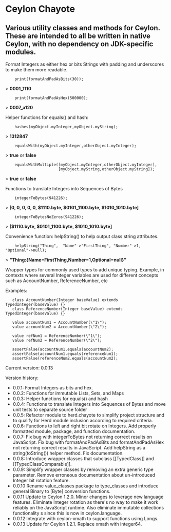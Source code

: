Ceylon Chayote
====================

Various utility classes and methods for Ceylon.  These are intended to all be written in native Ceylon,
with no dependency on JDK-specific modules.
---------------------

 Format Integers as either hex or bits Strings with padding and underscores to make them more readable.

        print(formatAndPadAsBits(30));

 &gt; <b>0001_1110</b>

        print(formatAndPadAsHex(500000); 

 &gt; <b>0007_a120</b>

 Helper functions for equals() and hash:

        hashes(myObject.myInteger,myObject.myString);

 &gt; <b>1312847</b>

        equalsWith(myObject.myInteger,otherObject.myInteger);

 &gt; <b>true</b> or <b>false</b>

        equalsWithMultiple([myObject.myInteger,otherObject.myInteger], 
                           [myObject.myString,otherObject.myString]);

 &gt; <b>true</b> or <b>false</b>
                       
Functions to translate Integers into Sequences of Bytes

        integerToBytes(941226);

 &gt; <b>[0, 0, 0, 0, 0, $1110.byte, $0101_1100.byte, $1010_1010.byte]</b>

        integerToBytesNoZeros(941226);
 &gt; <b>[$1110.byte, $0101_1100.byte, $1010_1010.byte]</b>
 
 Convenience function: helpString() to help output class string attributes.

        helpString("Thing",  "Name"->"FirstThing", "Number"->1, "Optional"->null);
 &gt; <b>"Thing:{Name=FirstThing,Number=1,Optional=null}"</b>
 
 Wrapper types for commonly used types to add unique typing.  Example, in contexts where several 
 Integer variables are used for different concepts such as AccountNumber, ReferenceNumber, etc
 
 Examples:

       class AccountNumber(Integer baseValue) extends TypedInteger(baseValue) {}
       class ReferenceNumber(Integer baseValue) extends TypedInteger(baseValue) {}
 
       value accountNum1 = AccountNumber(\"1\");
       value accountNum2 = AccountNumber(\"2\");
 
       value refNum1 = ReferenceNumber(\"1\");
       value refNum2 = ReferenceNumber(\"2\");
       
       assertFalse(accountNum1.equals(accountNum2);
       assertFalse(accountNum1.equals(referenceNum1);
       assertFalse(referenceNum2.equals(accountNum2);
        
Current version: 0.0.13

Version history:
- 0.0.1:  Format Integers as bits and hex.
- 0.0.2:  Functions for immutable Lists, Sets, and Maps
- 0.0.3:  Helper functions for equals() and hash
- 0.0.4:  Functions to translate Integers into Sequences of Bytes and move unit tests to separate source folder
- 0.0.5:  Refactor module to herd.chayote to simplify project structure and to qualify for Herd module inclusion
          according to required criteria.
- 0.0.6:  Functions to left and right bit rotate on Integers.  Add properly formatted module, package, and function 
          documentation.
- 0.0.7:  Fix bug with integerToBytes not returning correct results on JavaScript. Fix bug with formatAndPadAsBits and 
          formatAndPadAsHex not returning correct results in JavaScript.  Add helpString as a string(toString()) helper 
          method. Fix documentation.
- 0.0.8:  Introduce wrapper classes that subclass [[TypedClass]] and [[TypedClassComparable]].
- 0.0.9:  Simplify wrapper classes by removing an extra generic type parameter.  Remove erroneous documentation about 
          un-introduced Integer bit rotation feature.
- 0.0.10  Rename value_classes package to type_classes and introduce general Binary to [Byte] conversion functions.
- 0.0.11  Update to Ceylon 1.2.0.  Minor changes to leverage new language features.  Eliminate Integer rotation as there's 
          no way to make it work reliably on the JavaScript runtime.  Also eliminate immutable collections functionality s
          since this is now in ceylon.language.
- 0.0.12  Integrate with ceylon-xmath to support functions using Longs. 
- 0.0.13  Update for Ceylon 1.2.1. Replace xmath with integer64.